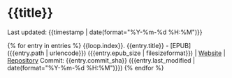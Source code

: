 # {{title}}

Last updated: {{timestamp | date(format="%Y-%m-%d %H:%M")}}

{% for entry in entries %}
{{loop.index}}. {{entry.title}} - [EPUB]({{entry.path | urlencode}}) ({{entry.epub_size | filesizeformat}}) | [Website]({{entry.url}}) | [Repository]({{entry.repo_url}})
Commit: {{entry.commit_sha}} ({{entry.last_modified | date(format="%Y-%m-%d %H:%M")}})
{% endfor %}
